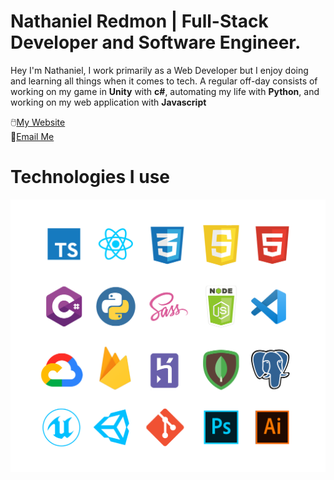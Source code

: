 
# Nathaniel Redmon | Full-Stack Developer and Software Engineer.

Hey I'm Nathaniel, I work primarily as a Web Developer but I enjoy doing and learning all things when it comes to tech. A regular off-day consists of working on my game in **Unity** with **c#**, automating my life with **Python**, and working on my web application with **Javascript** <br />

:computer_mouse:[My Website](https://nathanielredmon.com) <br />
:e-mail:[Email Me](mailto:nathanielredmon@gmail.com) <br />

# Technologies I use

![Technologies](./technologies.png)
